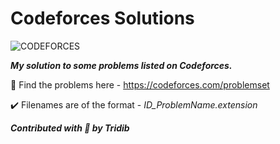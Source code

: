 # Codeforces Solutions

![CODEFORCES](https://assets.codeforces.com/users/kguseva/comments/cf.png)

***My solution to some problems listed on Codeforces.***

:link: Find the problems here - https://codeforces.com/problemset

:heavy_check_mark: Filenames are of the format - *ID_ProblemName.extension* 

***Contributed with :blue_heart: by Tridib***

